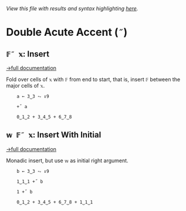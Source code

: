 *View this file with results and syntax highlighting [here](https://mlochbaum.github.io/BQN/help/insert.html).*

# Double Acute Accent (`˝`)

## `𝔽˝ 𝕩`: Insert
[→full documentation](../doc/fold.md)

Fold over cells of `𝕩` with `𝔽` from end to start, that is, insert `𝔽` between the major cells of `𝕩`.

        a ← 3‿3 ⥊ ↕9

        +˝ a

        0‿1‿2 + 3‿4‿5 + 6‿7‿8


## `𝕨 𝔽˝ 𝕩`: Insert With Initial
[→full documentation](../doc/fold.md#initial-element)

Monadic insert, but use `𝕨` as initial right argument.

        b ← 3‿3 ⥊ ↕9

        1‿1‿1 +˝ b

        1 +˝ b

        0‿1‿2 + 3‿4‿5 + 6‿7‿8 + 1‿1‿1
